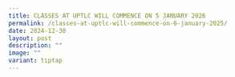 ```yaml
---
title: CLASSES AT UPTLC WILL COMMENCE ON 5 JANUARY 2026
permalink: /classes-at-uptlc-will-commence-on-6-january-2025/
date: 2024-12-30
layout: post
description: ""
image: ""
variant: tiptap
---
```

<p></p>